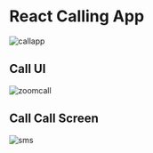 # React Calling App 

![callapp](https://github.com/lokeshchoudharyprogrammer/zoom-clone-app/assets/112642820/f9c1eb10-ab3c-4427-a889-2e011e8b96e2)

## Call UI
![zoomcall](https://github.com/lokeshchoudharyprogrammer/zoom-clone-app/assets/112642820/56bce044-e835-46e6-8d0d-880436142943)
## Call Call Screen
![sms](https://github.com/lokeshchoudharyprogrammer/zoom-clone-app/assets/112642820/25718c69-cd27-42a0-9dab-b7efc5e1b113)
